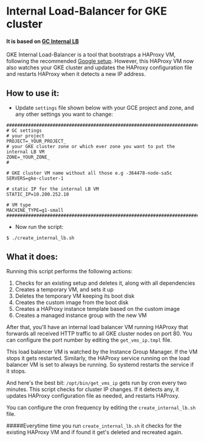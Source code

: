 # Internal Load-Balancer for GKE cluster

#### It is based on [GC Internal LB](https://cloud.google.com/solutions/internal-load-balancing-haproxy)

GKE Internal Load-Balancer is a tool that bootstraps a HAProxy VM, following the recommended [Google setup](https://cloud.google.com/solutions/internal-load-balancing-haproxy). However, this HAProxy VM now also watches your GKE cluster and updates the HAProxy configuration file and restarts HAProxy when it detects a new IP address.

How to use it:
---

- Update `settings` file shown below with your GCE project and zone, and any other settings you want to change:

```
##############################################################################
# GC settings
# your project
PROJECT=_YOUR_PROJECT_
# your GKE cluster zone or which ever zone you want to put the internal LB VM
ZONE=_YOUR_ZONE_
#

# GKE cluster VM name without all those e.g -364478-node-sa5c
SERVERS=gke-cluster-1

# static IP for the internal LB VM
STATIC_IP=10.200.252.10

# VM type
MACHINE_TYPE=g1-small
##############################################################################
```
- Now run the script:

```
$ ./create_internal_lb.sh
```

What it does:
---
Running this script performs the following actions:

1. Checks for an existing setup and deletes it, along with all dependencies
2. Creates a temporary VM, and sets it up
3. Deletes the temporary VM keeping its boot disk
4. Creates the custom image from the boot disk
5. Creates a HAProxy instance template based on the custom image
6. Creates a managed instance group with the new VM


After that, you'll have an internal load balancer VM running HAProxy that forwards all received HTTP traffic to all GKE cluster nodes on port 80. You can configure the port number by editing the `get_vms_ip.tmpl` file.

This load balancer VM is watched by the Instance Group Manager. If the VM stops it gets restarted. Similarly, the HAProxy service running on the load balancer VM is set to always be running. So systemd restarts the service if it stops.

And here's the best bit: `/opt/bin/get_vms_ip` gets run by cron every two minutes. This script checks for cluster IP changes. If it detects any, it updates HAProxy configuration file as needed, and restarts HAProxy.

You can configure the cron frequency by editing the `create_internal_lb.sh` file.

#####Everytime time you run `create_internal_lb.sh` it checks for the existing HAProxy VM and if found it get's deleted and recreated again.



